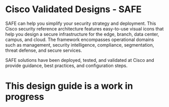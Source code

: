 # Cisco Validated Designs - SAFE  
SAFE can help you simplify your security strategy and deployment. This Cisco security reference architecture features easy-to-use visual icons that help you design a secure infrastructure for the edge, branch, data center, campus, and cloud. The framework encompasses operational domains such as management, security intelligence, compliance, segmentation, threat defense, and secure services.

SAFE solutions have been deployed, tested, and validated at Cisco and provide guidance, best practices, and configuration steps.

# This design guide is a work in progress
